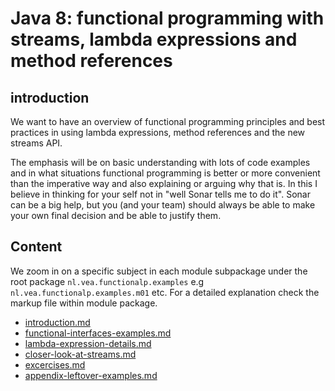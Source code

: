 # Java 8: functional programming with streams, lambda expressions and method references
## introduction
We want to have an overview of functional programming principles and best practices in using lambda expressions, 
method references and the new streams API. 

The emphasis will be on basic understanding with lots of code examples and in what situations functional programming is better or
more convenient than the imperative way and also explaining or arguing why that is. In this I believe in thinking for your self not 
in "well Sonar tells me to do it". Sonar can be a big help, but you (and your team) should always be able to make your own final decision
and be able to justify them.

## Content
We zoom in on a specific subject in each module subpackage under the root package 
`nl.vea.functionalp.examples` e.g `nl.vea.functionalp.examples.m01` etc.
For a detailed explanation check the markup file within module package.
* [introduction.md](src/main/java/nl/vea/functionalp/examples/m01/introduction.md)
* [functional-interfaces-examples.md](src/main/java/nl/vea/functionalp/examples/m02/functional-interfaces-examples.md)
* [lambda-expression-details.md](src/main/java/nl/vea/functionalp/examples/m02/lambda-expression-details.md)
* [closer-look-at-streams.md](src/main/java/nl/vea/functionalp/examples/m03/closer-look-at-streams.md)
* [excercises.md](src/main/java/nl/vea/functionalp/examples/m04/excercises.md)
* [appendix-leftover-examples.md](src/main/java/nl/vea/functionalp/examples/m05/appendix-leftover-examples.md)